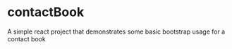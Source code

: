 # contactBook
A simple react project that demonstrates some basic bootstrap usage for a contact book
